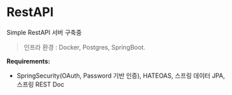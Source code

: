 # RestAPI

Simple RestAPI 서버 구축중

> 인프라 환경 : Docker, Postgres, SpringBoot.


**Requirements:**
  - SpringSecurity(OAuth, Password 기반 인증), HATEOAS, 스프링 데이터 JPA, 스프링 REST Doc

